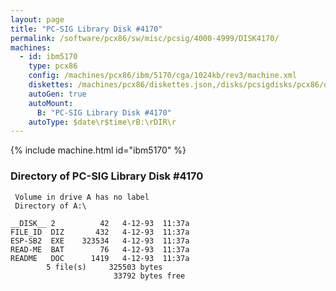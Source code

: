 ```yaml
---
layout: page
title: "PC-SIG Library Disk #4170"
permalink: /software/pcx86/sw/misc/pcsig/4000-4999/DISK4170/
machines:
  - id: ibm5170
    type: pcx86
    config: /machines/pcx86/ibm/5170/cga/1024kb/rev3/machine.xml
    diskettes: /machines/pcx86/diskettes.json,/disks/pcsigdisks/pcx86/diskettes.json
    autoGen: true
    autoMount:
      B: "PC-SIG Library Disk #4170"
    autoType: $date\r$time\rB:\rDIR\r
---
```


{% include machine.html id="ibm5170" %}

### Directory of PC-SIG Library Disk #4170

     Volume in drive A has no label
     Directory of A:\

    __DISK__ 2          42   4-12-93  11:37a
    FILE_ID  DIZ       432   4-12-93  11:37a
    ESP-SB2  EXE    323534   4-12-93  11:37a
    READ-ME  BAT        76   4-12-93  11:37a
    README   DOC      1419   4-12-93  11:37a
            5 file(s)     325503 bytes
                           33792 bytes free

